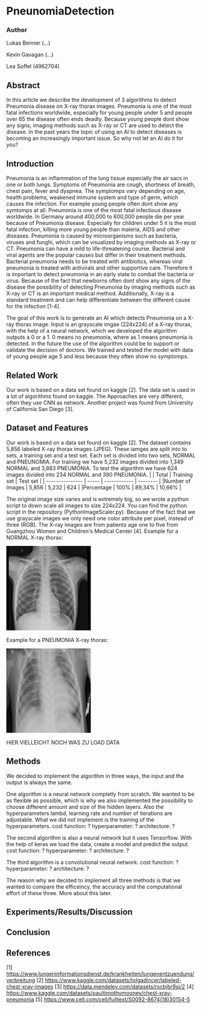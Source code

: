 # PneunomiaDetection

### Author
Lukas Benner (...)

Kevin Gavagan (...)

Lea Soffel (4962704)

## Abstract
In this article we describe the development of 3 algorithms to detect Pneumonia disease on X-ray thorax images. Pneumonia is one of the most fatal infections worldwide, especially for young people under 5 and people over 65 the disease often ends deadly. Because young people dont show any signs, imaging methods such as X-ray or CT are used to detect the disease. In the past years the topic of using an AI to detect diseases is becoming an increasingly important issue. So why not let an AI do it for you?

## Introduction
Pneumonia is an inflammation of the lung tissue especially the air sacs in one or both lungs. Symptoms of Pneumonia are cough, shortness of breath, chest pain, fever and dyspnea. The symptomps vary depending on age, health problems, weakened immune system and type of germ, which causes the infection. For example young people often dont show any symtomps at all. Pneumonia is one of the most fatal infectious disease worldwide. In Germany around 400,000 to 600,000 people die per year because of Pneumonia disease. Especially for children under 5 it is the most fatal infection, killing more young people than maleria, AIDS and other diseases. Pneumonia is caused by microorganisms such as bacteria, viruses and funghi, which can be visualized by imaging methods as X-ray or CT. Pneumonia can have a mild to life-threatening course. Bacterial and viral agents are the popular causes but differ in their treatment methods. Bacterial pneumonia needs to be treated with antibiotics, whereas viral pneumonia is treated with antivirals and other supportive care. Therefore it is important to detect pneumonia in an early state to combat the bacteria or virus. 
Because of the fact that newborns often dont show any signs of the disease the possibility of detecting Pneumonia by imaging methods such as X-ray or CT is an important medical method. Additionally, X-ray is a standard treatment and can help differentiate between the different cause for the infection [1-4].



The goal of this work is to generate an AI which detects Pneumonia on a X-ray thorax image. Input is an grayscale imgae (224x224) of a X-ray thorax, with the help of a neural network, which we developed the algorithm outputs a 0 or a 1. 0 means no pneumonia, where as 1 means pneumonia is detected. In the future the use of the algorithm could be to support or validate the decision of doctors. We trained and tested the model with data of young people age 5 and less because they often show no symptomps.


## Related Work
Our work is based on a data set found on kaggle [2]. The data set is used in a lot of algorithms found on kaggle. The Approaches are very different, often they use CNN as network. Another project was found from University of California San Diego [3].


## Dataset and Features
Our work is based on a data set found on kaggle [2]. The dataset contains 5,856 labeled X-ray thorax images (JPEG). These iamges are split into to sets, a training set and a test set. Each set is divided into two sets, NORMAL and PNEUNOMIA. For training we have 5,232 images divided into 1,349 NORMAL and 3,883 PNEUMONIA. To test the algorithm we have 624 images divided into 234 NORMAL and 390 PNEUMONIA. 
|                 | Total | Training set | Test set |
| --------------- | ----- | ------------ | -------- |
|Number of Images | 5,856 | 5,232        |  624     |
|Percentage       | 100%  | 89,34%       | 10,66%   |

The original image size varies and is extremely big, so we wrote a python script to down scale all images to size 224x224. You can find the python script in the repository (PythonImageScaler.py). 
Because of the fact that we use grayscale images we only need one color attribute per pixel, instead of three (RGB).
The X-ray images are from patients age one to five from Guangzhou Women and Children's Medical Center [4].
Example for a NORMAL X-ray thorax:

![NORMAL](/scaled_chest_xray/test/NORMAL/NORMAL-1049278-0001.jpeg)

Example for a PNEUMONIA X-ray thorax:

![PNEUMONIA](/scaled_chest_xray/test/PNEUMONIA/BACTERIA-1135262-0004.jpeg)


HIER VIELLEICHT NOCH WAS ZU LOAD DATA

## Methods
We decided to implement the algorithm in three ways, the input and the output is always the same. 

One algorithm is a neural network completly from scratch. We wanted to be as flexible as possible, which is why we also implemented the possibility to choose different amount and size of the hidden layers. Also the hyperparameters lambd, learning rate and number of iterations are adjustable. What we did not implement is the training of the hyperparameters.
cost function: ?
hyperparameter: ?
architecture: ?

The second algorithm is also a neural network but it uses Tensorflow. With the help of keras we load the data, create a model and predict the output. 
cost function: ?
hyperparameter: ?
architecture: ?


The third algorithm is a convolutional neural network.
cost function: ?
hyperparameter: ?
architecture: ?


The reason why we decided to implement all three methods is that we wanted to compare the efficeincy, the accuracy and the computational effort of these three. More about this later.


## Experiments/Results/Discussion



## Conclusion


## References
[1] https://www.lungeninformationsdienst.de/krankheiten/lungenentzuendung/verbreitung
[2] https://www.kaggle.com/datasets/tolgadincer/labeled-chest-xray-images
[3] https://data.mendeley.com/datasets/rscbjbr9sj/2
[4] https://www.kaggle.com/datasets/paultimothymooney/chest-xray-pneumonia
[5] https://www.cell.com/cell/fulltext/S0092-8674(18)30154-5
